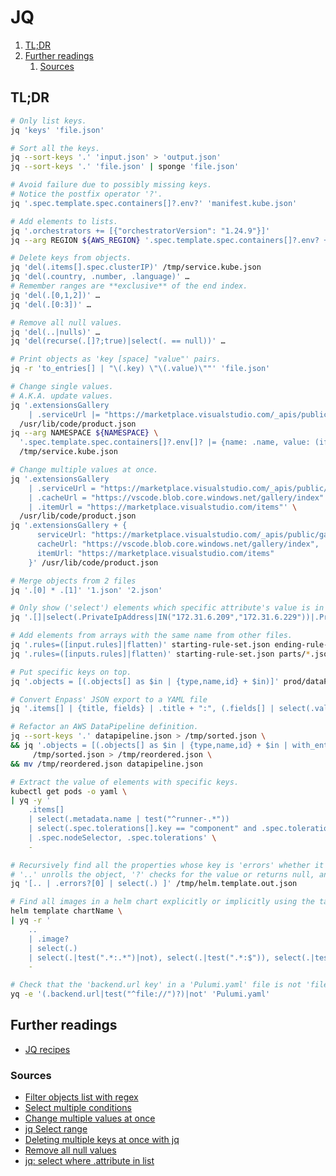 # JQ

1. [TL;DR](#tldr)
1. [Further readings](#further-readings)
   1. [Sources](#sources)

## TL;DR

```sh
# Only list keys.
jq 'keys' 'file.json'

# Sort all the keys.
jq --sort-keys '.' 'input.json' > 'output.json'
jq --sort-keys '.' 'file.json' | sponge 'file.json'

# Avoid failure due to possibly missing keys.
# Notice the postfix operator '?'.
jq '.spec.template.spec.containers[]?.env?' 'manifest.kube.json'

# Add elements to lists.
jq '.orchestrators += [{"orchestratorVersion": "1.24.9"}]'
jq --arg REGION ${AWS_REGION} '.spec.template.spec.containers[]?.env? += [{name: "AWS_REGION", value: $REGION}]' /tmp/service.kube.json

# Delete keys from objects.
jq 'del(.items[].spec.clusterIP)' /tmp/service.kube.json
jq 'del(.country, .number, .language)' …
# Remember ranges are **exclusive** of the end index.
jq 'del(.[0,1,2])' …
jq 'del(.[0:3])' …

# Remove all null values.
jq 'del(..|nulls)' …
jq 'del(recurse(.[]?;true)|select(. == null))' …

# Print objects as 'key [space] "value"' pairs.
jq -r 'to_entries[] | "\(.key) \"\(.value)\""' 'file.json'

# Change single values.
# A.K.A. update values.
jq '.extensionsGallery
    | .serviceUrl |= "https://marketplace.visualstudio.com/_apis/public/gallery"' \
  /usr/lib/code/product.json
jq --arg NAMESPACE ${NAMESPACE} \
  '.spec.template.spec.containers[]?.env[]? |= {name: .name, value: (if .name == "KUBERNETES_NAMESPACE" then $NAMESPACE else .value end)}' \
  /tmp/service.kube.json

# Change multiple values at once.
jq '.extensionsGallery
    | .serviceUrl = "https://marketplace.visualstudio.com/_apis/public/gallery"
    | .cacheUrl = "https://vscode.blob.core.windows.net/gallery/index"
    | .itemUrl = "https://marketplace.visualstudio.com/items"' \
  /usr/lib/code/product.json
jq '.extensionsGallery + {
      serviceUrl: "https://marketplace.visualstudio.com/_apis/public/gallery",
      cacheUrl: "https://vscode.blob.core.windows.net/gallery/index",
      itemUrl: "https://marketplace.visualstudio.com/items"
    }' /usr/lib/code/product.json

# Merge objects from 2 files
jq '.[0] * .[1]' '1.json' '2.json'

# Only show ('select') elements which specific attribute's value is in a list.
jq '.[]|select(.PrivateIpAddress|IN("172.31.6.209","172.31.6.229"))|.PrivateDnsName'

# Add elements from arrays with the same name from other files.
jq '.rules=([input.rules]|flatten)' starting-rule-set.json ending-rule-set.json
jq '.rules=([inputs.rules]|flatten)' starting-rule-set.json parts/*.json

# Put specific keys on top.
jq '.objects = [(.objects[] as $in | {type,name,id} + $in)]' prod/dataPipeline_deviceLocationConversion_prod.json

# Convert Enpass' JSON export to a YAML file
jq '.items[] | {title, fields} | .title + ":", (.fields[] | select(.value != "") | "  " + .label + ": " + .value)' test.json -cr

# Refactor an AWS DataPipeline definition.
jq --sort-keys '.' datapipeline.json > /tmp/sorted.json \
&& jq '.objects = [(.objects[] as $in | {type,name,id} + $in | with_entries(select(.value != null)))]' \
     /tmp/sorted.json > /tmp/reordered.json \
&& mv /tmp/reordered.json datapipeline.json

# Extract the value of elements with specific keys.
kubectl get pods -o yaml \
| yq -y '
    .items[]
    | select(.metadata.name | test("^runner-.*"))
    | select(.spec.tolerations[].key == "component" and .spec.tolerations[].value == "big-runner")
    | .spec.nodeSelector, .spec.tolerations' \
    -

# Recursively find all the properties whose key is 'errors' whether it exists or not.
# '..' unrolls the object, '?' checks for the value or returns null, and 'select(.)' is like a filter on truthy values.
jq '[.. | .errors?[0] | select(.) ]' /tmp/helm.template.out.json

# Find all images in a helm chart explicitly or implicitly using the tag 'latest'.
helm template chartName \
| yq -r '
    ..
    | .image?
    | select(.)
    | select(.|test(".*:.*")|not), select(.|test(".*:$")), select(.|test(".*:latest"))' \
    -

# Check that the 'backend.url key' in a 'Pulumi.yaml' file is not 'file://' and fail otherwise.
yq -e '(.backend.url|test("^file://")?)|not' 'Pulumi.yaml'
```

## Further readings

- [JQ recipes]

[jq recipes]: https://remysharp.com/drafts/jq-recipes

### Sources

- [Filter objects list with regex]
- [Select multiple conditions]
- [Change multiple values at once]
- [jq Select range]
- [Deleting multiple keys at once with jq]
- [Remove all null values]
- [jq: select where .attribute in list]

<!--
  References
  -->

<!-- In-article sections -->
<!-- Others -->
[change multiple values at once]: https://stackoverflow.com/questions/47355901/jq-change-multiple-values#47357956
[deleting multiple keys at once with jq]: https://stackoverflow.com/questions/36227245/deleting-multiple-keys-at-once-with-jq
[filter objects list with regex]: https://til.hashrocket.com/posts/uv0bjiokwk-use-jq-to-filter-objects-list-with-regex
[jq select range]: https://stackoverflow.com/questions/45548604/jq-select-range
[jq: select where .attribute in list]: https://stackoverflow.com/questions/50750688/jq-select-where-attribute-in-list
[remove all null values]: https://stackoverflow.com/questions/39500608/remove-all-null-values
[select multiple conditions]: https://stackoverflow.com/questions/33057420/jq-select-multiple-conditions#33059058
